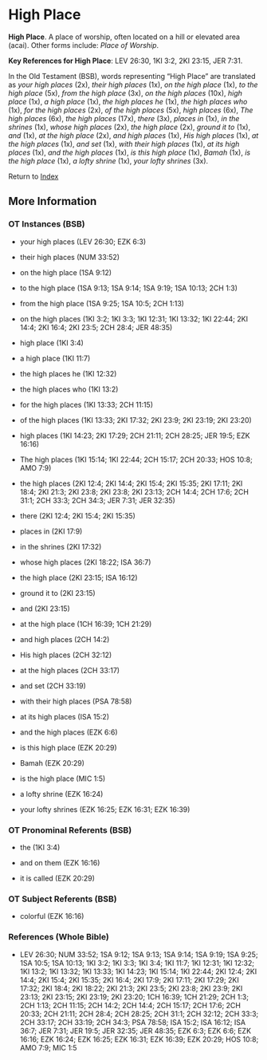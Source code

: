 # High Place
**High Place**. 
A place of worship, often located on a hill or elevated area (acai). 
Other forms include: 
*Place of Worship*. 


**Key References for High Place**: 
LEV 26:30, 1KI 3:2, 2KI 23:15, JER 7:31. 


In the Old Testament (BSB), words representing “High Place” are translated as 
*your high places* (2x), *their high places* (1x), *on the high place* (1x), *to the high place* (5x), *from the high place* (3x), *on the high places* (10x), *high place* (1x), *a high place* (1x), *the high places he* (1x), *the high places who* (1x), *for the high places* (2x), *of the high places* (5x), *high places* (6x), *The high places* (6x), *the high places* (17x), *there* (3x), *places in* (1x), *in the shrines* (1x), *whose high places* (2x), *the high place* (2x), *ground it to* (1x), *and* (1x), *at the high place* (2x), *and high places* (1x), *His high places* (1x), *at the high places* (1x), *and set* (1x), *with their high places* (1x), *at its high places* (1x), *and the high places* (1x), *is this high place* (1x), *Bamah* (1x), *is the high place* (1x), *a lofty shrine* (1x), *your lofty shrines* (3x). 




Return to [Index](00-Index.md)

## More Information

### OT Instances (BSB)

* your high places (LEV 26:30; EZK 6:3)

* their high places (NUM 33:52)

* on the high place (1SA 9:12)

* to the high place (1SA 9:13; 1SA 9:14; 1SA 9:19; 1SA 10:13; 2CH 1:3)

* from the high place (1SA 9:25; 1SA 10:5; 2CH 1:13)

* on the high places (1KI 3:2; 1KI 3:3; 1KI 12:31; 1KI 13:32; 1KI 22:44; 2KI 14:4; 2KI 16:4; 2KI 23:5; 2CH 28:4; JER 48:35)

* high place (1KI 3:4)

* a high place (1KI 11:7)

* the high places he (1KI 12:32)

* the high places who (1KI 13:2)

* for the high places (1KI 13:33; 2CH 11:15)

* of the high places (1KI 13:33; 2KI 17:32; 2KI 23:9; 2KI 23:19; 2KI 23:20)

* high places (1KI 14:23; 2KI 17:29; 2CH 21:11; 2CH 28:25; JER 19:5; EZK 16:16)

* The high places (1KI 15:14; 1KI 22:44; 2CH 15:17; 2CH 20:33; HOS 10:8; AMO 7:9)

* the high places (2KI 12:4; 2KI 14:4; 2KI 15:4; 2KI 15:35; 2KI 17:11; 2KI 18:4; 2KI 21:3; 2KI 23:8; 2KI 23:8; 2KI 23:13; 2CH 14:4; 2CH 17:6; 2CH 31:1; 2CH 33:3; 2CH 34:3; JER 7:31; JER 32:35)

* there (2KI 12:4; 2KI 15:4; 2KI 15:35)

* places in (2KI 17:9)

* in the shrines (2KI 17:32)

* whose high places (2KI 18:22; ISA 36:7)

* the high place (2KI 23:15; ISA 16:12)

* ground it to (2KI 23:15)

* and (2KI 23:15)

* at the high place (1CH 16:39; 1CH 21:29)

* and high places (2CH 14:2)

* His high places (2CH 32:12)

* at the high places (2CH 33:17)

* and set (2CH 33:19)

* with their high places (PSA 78:58)

* at its high places (ISA 15:2)

* and the high places (EZK 6:6)

* is this high place (EZK 20:29)

* Bamah (EZK 20:29)

* is the high place (MIC 1:5)

* a lofty shrine (EZK 16:24)

* your lofty shrines (EZK 16:25; EZK 16:31; EZK 16:39)



### OT Pronominal Referents (BSB)

* the (1KI 3:4)

* and on them (EZK 16:16)

* it is called (EZK 20:29)



### OT Subject Referents (BSB)

* colorful (EZK 16:16)



### References (Whole Bible)

* LEV 26:30; NUM 33:52; 1SA 9:12; 1SA 9:13; 1SA 9:14; 1SA 9:19; 1SA 9:25; 1SA 10:5; 1SA 10:13; 1KI 3:2; 1KI 3:3; 1KI 3:4; 1KI 11:7; 1KI 12:31; 1KI 12:32; 1KI 13:2; 1KI 13:32; 1KI 13:33; 1KI 14:23; 1KI 15:14; 1KI 22:44; 2KI 12:4; 2KI 14:4; 2KI 15:4; 2KI 15:35; 2KI 16:4; 2KI 17:9; 2KI 17:11; 2KI 17:29; 2KI 17:32; 2KI 18:4; 2KI 18:22; 2KI 21:3; 2KI 23:5; 2KI 23:8; 2KI 23:9; 2KI 23:13; 2KI 23:15; 2KI 23:19; 2KI 23:20; 1CH 16:39; 1CH 21:29; 2CH 1:3; 2CH 1:13; 2CH 11:15; 2CH 14:2; 2CH 14:4; 2CH 15:17; 2CH 17:6; 2CH 20:33; 2CH 21:11; 2CH 28:4; 2CH 28:25; 2CH 31:1; 2CH 32:12; 2CH 33:3; 2CH 33:17; 2CH 33:19; 2CH 34:3; PSA 78:58; ISA 15:2; ISA 16:12; ISA 36:7; JER 7:31; JER 19:5; JER 32:35; JER 48:35; EZK 6:3; EZK 6:6; EZK 16:16; EZK 16:24; EZK 16:25; EZK 16:31; EZK 16:39; EZK 20:29; HOS 10:8; AMO 7:9; MIC 1:5




